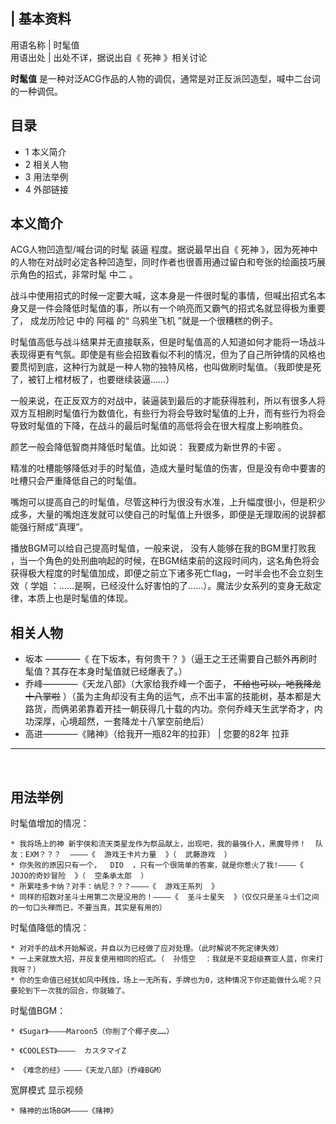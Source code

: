 |  **基本资料**  
---  
用语名称  |  时髦值   
用语出处  |  出处不详，据说出自《  死神  》相关讨论   
  
**时髦值** 是一种对泛ACG作品的人物的调侃，通常是对正反派凹造型，喊中二台词的一种调侃。

##  目录

  * 1  本义简介 
  * 2  相关人物 
  * 3  用法举例 
  * 4  外部链接 

##  本义简介

ACG人物凹造型/喊台词的时髦  装逼  程度。据说最早出自《  死神
》，因为死神中的人物在对战时必定各种凹造型，同时作者也很善用通过留白和夸张的绘画技巧展示角色的招式，非常时髦  中二  。

战斗中使用招式的时候一定要大喊，这本身是一件很时髦的事情，但喊出招式名本身又是一件会降低时髦值的事，所以有一个响亮而又霸气的招式名就显得极为重要了，
成龙历险记  中的  阿福  的“  乌鸦坐飞机  ”就是一个很糟糕的例子。

时髦值高低与战斗结果并无直接联系，但是时髦值高的人知道如何才能将一场战斗表现得更有气氛。即使是有些会招致看似不利的情况，但为了自己所钟情的风格也要贯彻到底，这种行为就是一种人物的独特风格，也叫做刷时髦值。（我即使是死了，被钉上棺材板了，也要继续装逼……）

一般来说，在正反双方的对战中，装逼装到最后的才能获得胜利，所以有很多人将双方互相刷时髦值行为数值化，有些行为将会导致时髦值的上升，而有些行为将会导致时髦值的下降，在战斗的最后时髦值的高低将会在很大程度上影响胜负。

颜艺一般会降低智商并降低时髦值。比如说：  我要成为新世界的卡密  。

精准的吐槽能够降低对手的时髦值，造成大量时髦值的伤害，但是没有命中要害的吐槽只会严重降低自己的时髦值。

嘴炮可以提高自己的时髦值，尽管这种行为很没有水准，上升幅度很小，但是积少成多，大量的嘴炮连发就可以使自己的时髦值上升很多，即便是无理取闹的说辞都能强行掰成“真理”。

播放BGM可以给自己提高时髦值，一般来说，  没有人能够在我的BGM里打败我
，当一个角色的处刑曲响起的时候，在BGM结束前的这段时间内，这名角色将会获得极大程度的时髦值加成，即便之前立下诸多死亡flag，一时半会也不会立刻生效（
学姐  ：……是啊，已经没什么好害怕的了……）。魔法少女系列的变身无敌定律，本质上也是时髦值的体现。

##  相关人物

  * 坂本  ————《  在下坂本，有何贵干？  》（逼王之王还需要自己额外再刷时髦值？其存在本身时髦值就已经爆表了。） 
  * 乔峰————《天龙八部》（大家给我乔峰一个面子， ~~不给也可以，吔我降龙十八掌啦~~ ）（虽为主角却没有主角的运气，点不出丰富的技能树，基本都是大路货，而俩弟弟靠着开挂一朝获得几十载的内功。奈何乔峰天生武学奇才，内功深厚，心境超然，一套降龙十八掌空前绝后） 
  * 高进————《赌神》（给我开一瓶82年的拉菲）  |  您要的82年  拉菲   
---  
</br>  
  
##  用法举例

时髦值增加的情况：

    * 我将场上的神 新宇侠和流天类星龙作为祭品献上，出现吧，我的最强仆人，黑魔导师！  队友：EXM？？？  ————《  游戏王卡片力量  》（  武藤游戏  ） 
    * 你失败的原因只有一个，  DIO  ，只有一个很简单的答案，就是你惹火了我!————《  JOJO的奇妙冒险  》（  空条承太郎  ） 
    * 所累哇多卡纳？对手：纳尼？？？————《  游戏王系列  》 
    * 同样的招数对圣斗士用第二次是没用的！————《  圣斗士星矢  》（仅仅只是圣斗士们之间的一句口头禅而已，不要当真，其实是有用的） 

时髦值降低的情况：

    * 对对手的战术开始解说，并自以为已经做了应对处理。（此时解说不死定律失效） 
    * 一上来就放大招，并反复使用相同的招式。（  孙悟空  ：我就是不变超级赛亚人蓝，你来打我呀？） 
    * 你的生命值已经犹如风中残烛，场上一无所有，手牌也为0，这种情况下你还能做什么呢？只要轮到下一次我的回合，你就输了。 

时髦值BGM：

    * 《Sugar》————Maroon5（你削了个椰子皮……） 

    * 《COOLEST》————  カスタマイZ 

    * 《难念的经》————《天龙八部》（乔峰BGM） 

宽屏模式  显示视频

    * 赌神的出场BGM————《赌神》 